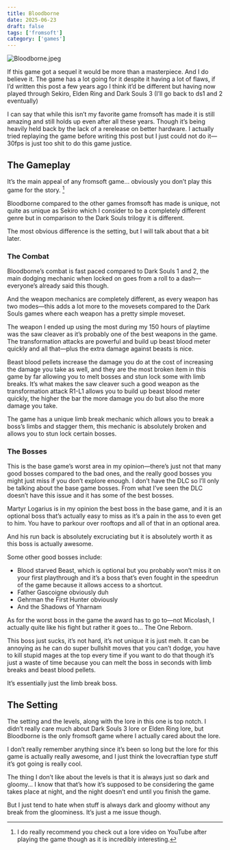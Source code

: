 ```yaml
---
title: Bloodborne
date: 2025-06-23
draft: false
tags: ['fromsoft']
category: ['games']
---
```


![Bloodborne.jpeg](/images/Bloodborne.jpeg)

If this game got a sequel it would be more than a masterpiece. And I do believe it. The game has a lot going for it despite it having a lot of flaws, if I’d written this post a few years ago I think it’d be different but having now played through Sekiro, Elden Ring and Dark Souls 3 (I’ll go back to ds1 and 2 eventually)

I can say that while this isn’t my favorite game fromsoft has made it is still amazing and still holds up even after all these years. Though it’s being heavily held back by the lack of a rerelease on better hardware. I actually tried replaying the game before writing this post but I just could not do it—30fps is just too shit to do this game justice.

## The Gameplay
It’s the main appeal of any fromsoft game… obviously you don’t play this game for the story. [^1]

Bloodborne compared to the other games fromsoft has made is unique, not quite as unique as Sekiro which I consider to be a completely different genre but in comparison to the Dark Souls trilogy it is different.

The most obvious difference is the setting, but I will talk about that a bit later.

### The Combat
Bloodborne’s combat is fast paced compared to Dark Souls 1 and 2, the main dodging mechanic when locked on goes from a roll to a dash—everyone’s already said this though.

And the weapon mechanics are completely different, as every weapon has two modes—this adds a lot more to the movesets compared to the Dark Souls games where each weapon has a pretty simple moveset.

The weapon I ended up using the most during my 150 hours of playtime was the saw cleaver as it’s probably one of the best weapons in the game. The transformation attacks are powerful and build up beast blood meter quickly and all that—plus the extra damage against beasts is nice. 

Beast blood pellets increase the damage you do at the cost of increasing the damage you take as well, and they are the most broken item in this game by far allowing you to melt bosses and stun lock some with limb breaks. It’s what makes the saw cleaver such a good weapon as the transformation attack R1-L1 allows you to build up beast blood meter quickly, the higher the bar the more damage you do but also the more damage you take.

The game has a unique limb break mechanic which allows you to break a boss’s limbs and stagger them, this mechanic is absolutely broken and allows you to stun lock certain bosses.

### The Bosses
This is the base game’s worst area in my opinion—there’s just not that many good bosses compared to the bad ones, and the really good bosses you might just miss if you don’t explore enough. I don’t have the DLC so I’ll only be talking about the base game bosses. From what I’ve seen the DLC doesn’t have this issue and it has some of the best bosses.

Martyr Logarius is in my opinion the best boss in the base game, and it is an optional boss that’s actually easy to miss as it’s a pain in the ass to even get to him. You have to parkour over rooftops and all of that in an optional area.

And his run back is absolutely excruciating but it is absolutely worth it as this boss is actually awesome.

Some other good bosses include: 
- Blood starved Beast, which is optional but you probably won’t miss it on your first playthrough and it’s a boss that’s even fought in the speedrun of the game because it allows access to a shortcut.
- Father Gascoigne obviously duh
- Gehrman the First Hunter obviously 
- And the Shadows of Yharnam

As for the worst boss in the game the award has to go to—not Micolash, I actually quite like his fight but rather it goes to… The One Reborn.

This boss just sucks, it’s not hard, it’s not unique it is just meh. It can be annoying as he can do super bullshit moves that you can’t dodge, you have to kill stupid mages at the top every time if you want to do that though it’s just a waste of time because you can melt the boss in seconds with limb breaks and beast blood pellets.

It’s essentially just the limb break boss.

## The Setting
The setting and the levels, along with the lore in this one is top notch. I didn’t really care much about Dark Souls 3 lore or Elden Ring lore, but Bloodborne is the only fromsoft game where I actually cared about the lore.

I don’t really remember anything since it’s been so long but the lore for this game is actually really awesome, and I just think the lovecraftian type stuff it’s got going is really cool.

The thing I don’t like about the levels is that it is always just so dark and gloomy… I know that that’s how it’s supposed to be considering the game takes place at night, and the night doesn’t end until you finish the game.

But I just tend to hate when stuff is always dark and gloomy without any break from the gloominess. It’s just a me issue though.

[^1]: I do really recommend you check out a lore video on YouTube after playing the game though as it is incredibly interesting.
